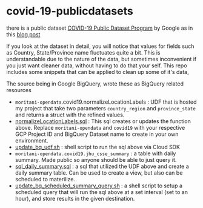 # covid-19-publicdatasets

there is a public dataset [COVID-19 Public Dataset Program](https://console.cloud.google.com/marketplace/details/bigquery-public-datasets/covid19-public-data-program) by Google as in this [blog post](https://cloud.google.com/blog/products/data-analytics/free-public-datasets-for-covid19)

If you look at the dataset in detail, you will notice that values for fields such as Country, State/Province name fluctuates quite a bit. This is understandable due to the nature of the data, but sometimes inconvenient if you just want cleaner data, without having to do that your self.
This repo includes some snippets that can be applied to clean up some of it's data, 

The source being in Google BigQuery, wrote these as BigQuery related resources
* `moritani-opendata`.covid19.normalizeLocationLabels : UDF that is hosted my project that take two parameters `country_region` and `province_state` and returns a struct with the refined values.
* [normalizeLocationLabels.sql](normalizeLocationLabels.sql) : This sql creates or updates the function above. Replace `moritani-opendata` and `covid19` with your respective GCP Project ID and BigQuery Dataset name to create in your own environment. 
* [update_bq_udf.sh](update_bq_udf.sh) : shell script to run the sql above via Cloud SDK 
* `moritani-opendata.covid19.jhu_csse_summary` : a table with daily summary. Made public so anyone should be able to just query it.
* [sql_daily_summary.sql](sql_daily_summary.sql) : a sql that utilized the UDF above and create a daily summary table. Can be used to create a view, but also can be scheduled to materilize. 
* [update_bq_scheduled_summary_query.sh](update_bq_scheduled_summary_query.sh) : a shell script to setup a scheduled query that will run the sql above at a set interval (set to an hour), and store results in the given destination. 

